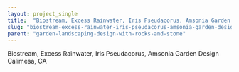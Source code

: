 ```yaml
---
layout: project_single
title:  "Biostream, Excess Rainwater, Iris Pseudacorus, Amsonia Garden Design Calimesa, CA"
slug: "biostream-excess-rainwater-iris-pseudacorus-amsonia-garden-design-calimesa-ca"
parent: "garden-landscaping-design-with-rocks-and-stone"
---
```

Biostream, Excess Rainwater, Iris Pseudacorus, Amsonia Garden Design Calimesa, CA